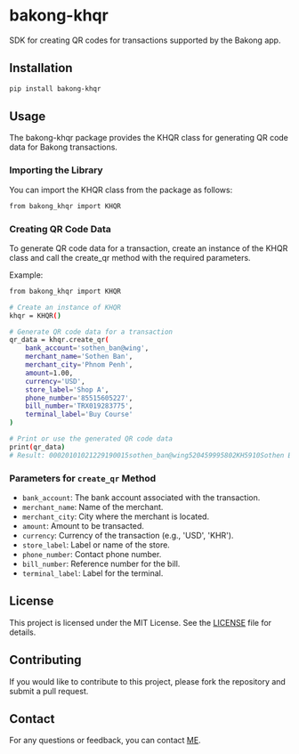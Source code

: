# bakong-khqr

SDK for creating QR codes for transactions supported by the Bakong app.

## Installation

```bash
pip install bakong-khqr
```

## Usage

The bakong-khqr package provides the KHQR class for generating QR code data for Bakong transactions.

### Importing the Library

You can import the KHQR class from the package as follows:

```bash
from bakong_khqr import KHQR
```

### Creating QR Code Data

To generate QR code data for a transaction, create an instance of the KHQR class and call the create_qr method with the required parameters.

Example:

```bash
from bakong_khqr import KHQR

# Create an instance of KHQR
khqr = KHQR()

# Generate QR code data for a transaction
qr_data = khqr.create_qr(
    bank_account='sothen_ban@wing',
    merchant_name='Sothen Ban',
    merchant_city='Phnom Penh',
    amount=1.00,
    currency='USD',
    store_label='Shop A',
    phone_number='85515605227',
    bill_number='TRX019283775',
    terminal_label='Buy Course'
)

# Print or use the generated QR code data
print(qr_data)
# Result: 00020101021229190015sothen_ban@wing520459995802KH5910Sothen Ban6010Phnom Penh99170013172309296559054011530384062550112TRX0192837750211855156052270306Shop A0710Buy Course63040D95
```

### Parameters for `create_qr` Method

- `bank_account`: The bank account associated with the transaction.
- `merchant_name`: Name of the merchant.
- `merchant_city`: City where the merchant is located.
- `amount`: Amount to be transacted.
- `currency`: Currency of the transaction (e.g., 'USD', 'KHR').
- `store_label`: Label or name of the store.
- `phone_number`: Contact phone number.
- `bill_number`: Reference number for the bill.
- `terminal_label`: Label for the terminal.

## License

This project is licensed under the MIT License. See the [LICENSE](./LICENSE) file for details.

## Contributing

If you would like to contribute to this project, please fork the repository and submit a pull request.

## Contact

For any questions or feedback, you can contact [ME](mailto:bansokthen@gmail.com).
